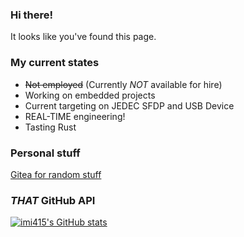 ### Hi there!
It looks like you've found this page.

### My current states
- ~~Not employed~~ (Currently *NOT* available for hire)
- Working on embedded projects
- Current targeting on JEDEC SFDP and USB Device
- REAL-TIME engineering!
- Tasting Rust

### Personal stuff
[Gitea for random stuff](https://git.minori.work)

### *THAT* GitHub API
[![imi415's GitHub stats](https://github-readme-stats.vercel.app/api?username=imi415)](https://github.com/anuraghazra/github-readme-stats)

<!--
**imi415/imi415** is a ✨ _special_ ✨ repository because its `README.md` (this file) appears on your GitHub profile.

Here are some ideas to get you started:

- 🔭 I’m currently working on ...
- 🌱 I’m currently learning ...
- 👯 I’m looking to collaborate on ...
- 🤔 I’m looking for help with ...
- 💬 Ask me about ...
- 📫 How to reach me: ...
- 😄 Pronouns: ...
- ⚡ Fun fact: ...
-->
